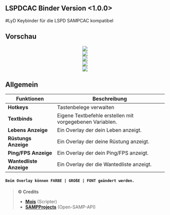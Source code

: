 ## LSPDCAC Binder Version <1.0.0>
#LyD Keybinder für die LSPD SAMPCAC kompatibel

## Vorschau
<div align="center"><img src="http://213.202.208.207/LSPDCAC/Bilder/Home.png"></img></div>
<div align="center"><img src="http://213.202.208.207/LSPDCAC/Bilder/Hotkeys.png"></img></div>
<div align="center"><img src="http://213.202.208.207/LSPDCAC/Bilder/Textbinds.png"></img></div>
<div align="center"><img src="http://213.202.208.207/LSPDCAC/Bilder/Overlay.png"></img></div>
<div align="center"><img src="http://213.202.208.207/LSPDCAC/Bilder/Einstellungen.png"></img></div>

## Allgemein
| Funktionen | Beschreibung |
| -------- | ------------ |
| **Hotkeys** | Tastenbelege verwalten |
| **Textbinds** | Eigene Textbefehle erstellen mit vorgegebenen Variablen. |
| **Lebens Anzeige** | Ein Overlay der dein Leben anzeigt. |
| **Rüstungs Anzeige** | Ein Overlay der deine Rüstung anzeigt. |
| **Ping/FPS Anzeige** | Ein Overlay der dein Ping/FPS anzeigt.|
| **Wantedliste Anzeige** | Ein Overlay der die Wantedliste anzeigt.|

#### <div align="Left">`Beim Overlay können FARBE | GROßE | FONT geändert werden.`</div>


>**:copyright: Credits**
> - **<a href="https://lyd-roleplay.de/index.php?user/58-mois/" target="_blank">Mois</a>** (Scripter)
> - **<a href="https://github.com/SAMPProjects" target="_blank">SAMPProjects</a>** (Open-SAMP-API)
